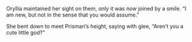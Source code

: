 Oryllia maintained her sight on them, only it was now joined by a smile. “I am new, but not in the sense that you would assume.”

She bent down to meet Prismari’s height, saying with glee, “Aren’t you a cute little god?”